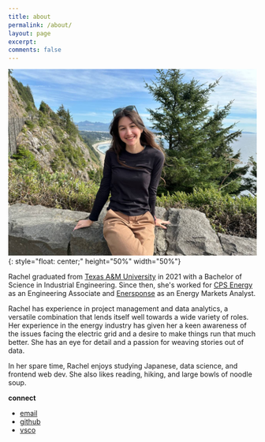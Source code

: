 ```yaml
---
title: about
permalink: /about/
layout: page
excerpt: 
comments: false
---
```

![Rachel Beaulac on the Oregon Coast](/assets/img/headshot.jpg){: style="float: center;" height="50%" width="50%"}
<!-- <img src="https://noodlesoup.online/assets/img/headshot.jpg" width=50% height=50%> -->

Rachel graduated from [Texas A&M University](https://tamu.edu) in 2021 with a Bachelor of Science in Industrial Engineering. Since then, she's worked for [CPS Energy](https://cpsenergy.com) as an Engineering Associate and [Enersponse](https://enersponse.com) as an Energy Markets Analyst.

Rachel has experience in project management and data analytics, a versatile combination that lends itself well towards a wide variety of roles. Her experience in the energy industry has given her a keen awareness of the issues facing the electric grid and a desire to make things run that much better. She has an eye for detail and a passion for weaving stories out of data.

In her spare time, Rachel enjoys studying Japanese, data science, and frontend web dev. She also likes reading, hiking, and large bowls of noodle soup.

**connect**

- [email](mailto:rachelbeaulac@protonmail.com)
- [github](https://github.com/noodleswoop)
- [vsco](https://vsco.co/soupenjoyer)
